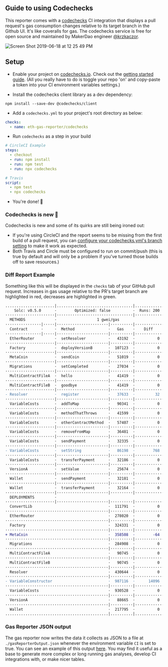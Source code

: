 ## Guide to using Codechecks

This reporter comes with a [codechecks](http://codechecks.io) CI integration that
displays a pull request's gas consumption changes relative to its target branch in the Github UI.
It's like coveralls for gas. The codechecks service is free for open source and maintained by MakerDao engineer [@krzkaczor](https://github.com/krzkaczor).

![Screen Shot 2019-06-18 at 12 25 49 PM](https://user-images.githubusercontent.com/7332026/59713894-47298900-91c5-11e9-8083-233572787cfa.png)

## Setup

- Enable your project on [codechecks.io](https://codechecks.io/). Check out the
[getting started guide](https://github.com/codechecks/docs/blob/master/getting-started.md). (All
you really have to do is toggle your repo 'on' and copy-paste a token into your CI environment
variables settings.)

- Install the codechecks client library as a dev dependency:

```
npm install --save-dev @codechecks/client
```

- Add a `codechecks.yml` to your project's root directory as below:

```yml
checks:
  - name: eth-gas-reporter/codechecks
```

- Run `codechecks` as a step in your build

```yml
# CircleCI Example
steps:
  - checkout
  - run: npm install
  - run: npm test
  - run: npx codechecks

# Travis
script:
  - npm test
  - npx codechecks
```

- You're done! :elephant:

### Codechecks is new :wrench:

Codechecks is new and some of its quirks are still being ironed out:
+ If you're using CircleCI and the report seems to be missing from the first
build of a pull request, you can [configure your codechecks.yml's branch setting](https://github.com/codechecks/docs/blob/master/configuration.md#settings) to make it work as expected.
+ Both Travis and Circle must be configured to run on commit/push
(this is true by default and will only be a problem if you've turned those builds off to save resources.)

### Diff Report Example

Something like this will be displayed in the `checks` tab of your GitHub pull request.
Increases in gas usage relative to the PR's target branch are highlighted in red, decreases are
highlighted in green.

```diff
......................|..................................|.............|............................·
    Solc: v0.5.0      ·        Optimized: false          ·  Runs: 200  ·    Block: 8000000 gas
······················|··································|·············|·····························
  METHODS             ·                  1 gwei/gas                    ·      237.80 eur/eth
················|·····|·······················|··········|·············|··············|··············
  Contract      ·     ·  Method               ·   Gas    ·    Diff     ·  # calls     ·  eur (avg)
················|·····|·······················|··········|·············|··············|··············
  EtherRouter         ·  setResolver          ·   43192  ·          0  ·           1  ·       0.01
······················|·······················|··········|·············|··············|··············
  Factory             ·  deployVersionB       ·  107123  ·          0  ·           1  ·       0.03
······················|·······················|··········|·············|··············|··············
  MetaCoin            ·  sendCoin             ·   51019  ·          0  ·           1  ·       0.01
······················|·······················|··········|·············|··············|··············
  Migrations          ·  setCompleted         ·   27034  ·          0  ·           6  ·       0.01
······················|·······················|··········|·············|··············|··············
  MultiContractFileA  ·  hello                ·   41419  ·          0  ·           1  ·       0.01
······················|·······················|··········|·············|··············|··············
  MultiContractFileB  ·  goodbye              ·   41419  ·          0  ·           1  ·       0.01
······················|·······················|··········|·············|··············|··············
- Resolver            ·  register             ·   37633  ·         32  ·           2  ·       0.01
······················|·······················|··········|·············|··············|··············
  VariableCosts       ·  addToMap             ·   90341  ·          0  ·           7  ·       0.02
······················|·······················|··········|·············|··············|··············
  VariableCosts       ·  methodThatThrows     ·   41599  ·          0  ·           2  ·       0.01
······················|·······················|··········|·············|··············|··············
  VariableCosts       ·  otherContractMethod  ·   57407  ·          0  ·           2  ·       0.01
······················|·······················|··········|·············|··············|··············
  VariableCosts       ·  removeFromMap        ·   36481  ·          0  ·           8  ·       0.01
······················|·······················|··········|·············|··············|··············
  VariableCosts       ·  sendPayment          ·   32335  ·          0  ·           1  ·       0.01
······················|·······················|··········|·············|··············|··············
- VariableCosts       ·  setString            ·   86198  ·        768  ·           2  ·       0.02
······················|·······················|··········|·············|··············|··············
  VariableCosts       ·  transferPayment      ·   32186  ·          0  ·           1  ·       0.01
······················|·······················|··········|·············|··············|··············
  VersionA            ·  setValue             ·   25674  ·          0  ·           2  ·       0.01
······················|·······················|··········|·············|··············|··············
  Wallet              ·  sendPayment          ·   32181  ·          0  ·           1  ·       0.01
······················|·······················|··········|·············|··············|··············
  Wallet              ·  transferPayment      ·   32164  ·          0  ·           1  ·       0.01
······················|·······················|··········|·············|··············|··············
  DEPLOYMENTS         ·                                                ·  % of limit  ·
······················|·······················|··········|·············|··············|··············
  ConvertLib                                  ·  111791  ·          0  ·       1.7 %  ·       0.03
··············································|··········|·············|··············|··············
  EtherRouter                                 ·  278020  ·          0  ·       4.1 %  ·       0.07
··············································|··········|·············|··············|··············
  Factory                                     ·  324331  ·          0  ·       4.8 %  ·       0.08
··············································|··········|·············|··············|··············
+ MetaCoin                                    ·  358508  ·        -64  ·       5.3 %  ·       0.09
··············································|··········|·············|··············|··············
  Migrations                                  ·  284908  ·          0  ·       4.2 %  ·       0.07
··············································|··········|·············|··············|··············
  MultiContractFileA                          ·   90745  ·          0  ·       1.4 %  ·       0.02
··············································|··········|·············|··············|··············
  MultiContractFileB                          ·   90745  ·          0  ·       1.4 %  ·       0.02
··············································|··········|·············|··············|··············
  Resolver                                    ·  430644  ·          0  ·       6.4 %  ·       0.10
··············································|··········|·············|··············|··············
- VariableConstructor                         ·  987116  ·      14096  ·      14.7 %  ·       0.23
··············································|··········|·············|··············|··············
  VariableCosts                               ·  930528  ·          0  ·      13.8 %  ·       0.22
··············································|··········|·············|··············|··············
  VersionA                                    ·   88665  ·          0  ·       1.3 %  ·       0.02
··············································|··········|·············|··············|··············
  Wallet                                      ·  217795  ·          0  ·       3.2 %  ·       0.05
..............................................|..........|.............|..............|.............·
```

### Gas Reporter JSON output

The gas reporter now writes the data it collects as JSON to a file at `./gasReporterOutput.json` whenever the environment variable `CI` is set to true. You can see an example of this output [here](https://github.com/cgewecke/eth-gas-reporter/blob/master/docs/gasReporterOutput.md).
You may find it useful as a base to generate more complex or long running gas analyses, develop CI integrations with, or make nicer tables.
